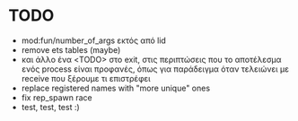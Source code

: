 TODO
=====
* mod:fun/number_of_args εκτός από lid
* remove ets tables (maybe)
* και άλλο ένα &lt;TODO> στο exit, στις περιπτώσεις που το
  αποτέλεσμα ενός process είναι προφανές, όπως για παράδειγμα
  όταν τελειώνει με receive που ξέρουμε τι επιστρέφει
* replace registered names with "more unique" ones
* fix rep_spawn race
* test, test, test :)
